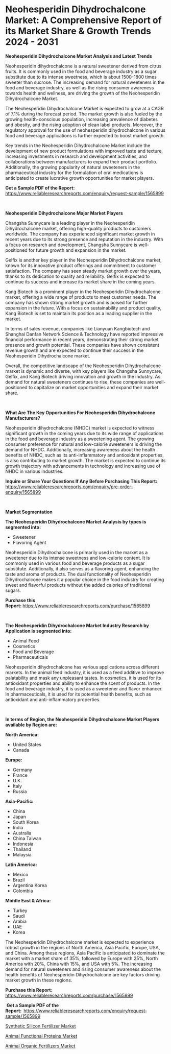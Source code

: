 <p><h1>Neohesperidin Dihydrochalcone Market: A Comprehensive Report of its Market Share & Growth Trends 2024 - 2031</h1></p><p><strong>Neohesperidin Dihydrochalcone Market Analysis and Latest Trends</strong></p>
<p><p>Neohesperidin dihydrochalcone is a natural sweetener derived from citrus fruits. It is commonly used in the food and beverage industry as a sugar substitute due to its intense sweetness, which is about 1500-1800 times sweeter than sucrose. The increasing demand for natural sweeteners in the food and beverage industry, as well as the rising consumer awareness towards health and wellness, are driving the growth of the Neohesperidin Dihydrochalcone Market.</p><p>The Neohesperidin Dihydrochalcone Market is expected to grow at a CAGR of 7.1% during the forecast period. The market growth is also fueled by the growing health-conscious population, increasing prevalence of diabetes and obesity, and the rising adoption of clean label products. Moreover, the regulatory approval for the use of neohesperidin dihydrochalcone in various food and beverage applications is further expected to boost market growth.</p><p>Key trends in the Neohesperidin Dihydrochalcone Market include the development of new product formulations with improved taste and texture, increasing investments in research and development activities, and collaborations between manufacturers to expand their product portfolio. Additionally, the growing popularity of natural sweeteners in the pharmaceutical industry for the formulation of oral medications is anticipated to create lucrative growth opportunities for market players.</p></p>
<p><strong>Get a Sample PDF of the Report:&nbsp;</strong> <a href="https://www.reliableresearchreports.com/enquiry/request-sample/1565899">https://www.reliableresearchreports.com/enquiry/request-sample/1565899</a></p>
<p>&nbsp;</p>
<p><strong>Neohesperidin Dihydrochalcone Major Market Players</strong></p>
<p><p>Changsha Sunnycare is a leading player in the Neohesperidin Dihydrochalcone market, offering high-quality products to customers worldwide. The company has experienced significant market growth in recent years due to its strong presence and reputation in the industry. With a focus on research and development, Changsha Sunnycare is well-positioned for future growth and expansion in the market.</p><p>Gelfix is another key player in the Neohesperidin Dihydrochalcone market, known for its innovative product offerings and commitment to customer satisfaction. The company has seen steady market growth over the years, thanks to its dedication to quality and reliability. Gelfix is expected to continue its success and increase its market share in the coming years.</p><p>Kang Biotech is a prominent player in the Neohesperidin Dihydrochalcone market, offering a wide range of products to meet customer needs. The company has shown strong market growth and is poised for further expansion in the future. With a focus on sustainability and product quality, Kang Biotech is set to maintain its position as a leading supplier in the market.</p><p>In terms of sales revenue, companies like Lianyuan Kangbiotech and Shanghai Danfan Network Science & Technology have reported impressive financial performance in recent years, demonstrating their strong market presence and growth potential. These companies have shown consistent revenue growth and are expected to continue their success in the Neohesperidin Dihydrochalcone market.</p><p>Overall, the competitive landscape of the Neohesperidin Dihydrochalcone market is dynamic and diverse, with key players like Changsha Sunnycare, Gelfix, and Kang Biotech driving innovation and growth in the industry. As demand for natural sweeteners continues to rise, these companies are well-positioned to capitalize on market opportunities and expand their market share.</p></p>
<p>&nbsp;</p>
<p><strong>What Are The Key Opportunities For Neohesperidin Dihydrochalcone Manufacturers?</strong></p>
<p><p>Neohesperidin dihydrochalcone (NHDC) market is expected to witness significant growth in the coming years due to its wide range of applications in the food and beverage industry as a sweetening agent. The growing consumer preference for natural and low-calorie sweeteners is driving the demand for NHDC. Additionally, increasing awareness about the health benefits of NHDC, such as its anti-inflammatory and antioxidant properties, is also contributing to market growth. The market is expected to continue its growth trajectory with advancements in technology and increasing use of NHDC in various industries.</p></p>
<p><strong>Inquire or Share Your Questions If Any Before Purchasing This Report:</strong> <a href="https://www.reliableresearchreports.com/enquiry/pre-order-enquiry/1565899">https://www.reliableresearchreports.com/enquiry/pre-order-enquiry/1565899</a></p>
<p>&nbsp;</p>
<p><strong>Market Segmentation</strong></p>
<p><strong>The Neohesperidin Dihydrochalcone Market Analysis by types is segmented into:</strong></p>
<p><ul><li>Sweetener</li><li>Flavoring Agent</li></ul></p>
<p><p>Neohesperidin Dihydrochalcone is primarily used in the market as a sweetener due to its intense sweetness and low-calorie content. It is commonly used in various food and beverage products as a sugar substitute. Additionally, it also serves as a flavoring agent, enhancing the taste and aroma of products. The dual functionality of Neohesperidin Dihydrochalcone makes it a popular choice in the food industry for creating sweet and flavorful products without the added calories of traditional sugars.</p></p>
<p><strong>Purchase this Report:&nbsp;</strong><a href="https://www.reliableresearchreports.com/purchase/1565899">https://www.reliableresearchreports.com/purchase/1565899</a></p>
<p>&nbsp;</p>
<p><strong>The Neohesperidin Dihydrochalcone Market Industry Research by Application is segmented into:</strong></p>
<p><ul><li>Animal Feed</li><li>Cosmetics</li><li>Food and Beverage</li><li>Pharmaceuticals</li></ul></p>
<p><p>Neohesperidin dihydrochalcone has various applications across different markets. In the animal feed industry, it is used as a feed additive to improve palatability and mask any unpleasant tastes. In cosmetics, it is used for its antioxidant properties and ability to enhance the scent of products. In the food and beverage industry, it is used as a sweetener and flavor enhancer. In pharmaceuticals, it is used for its potential health benefits, such as antioxidant and anti-inflammatory properties.</p></p>
<p>&nbsp;</p>
<p><strong>In terms of Region, the Neohesperidin Dihydrochalcone Market Players available by Region are:</strong></p>
<p>
    <p> <strong> North America: </strong>
        <ul>
            <li>United States</li>
            <li>Canada</li>
        </ul>
        </p> 
    <p> <strong> Europe: </strong>
        <ul>
            <li>Germany</li>
            <li>France</li>
            <li>U.K.</li>
            <li>Italy</li>
            <li>Russia</li>
        </ul>
        </p> 
    <p> <strong> Asia-Pacific: </strong>
        <ul>
            <li>China</li>
            <li>Japan</li>
            <li>South Korea</li>
            <li>India</li>
            <li>Australia</li>
            <li>China Taiwan</li>
            <li>Indonesia</li>
            <li>Thailand</li>
            <li>Malaysia</li>
        </ul>
        </p> 
    <p> <strong> Latin America: </strong>
        <ul>
            <li>Mexico</li>
            <li>Brazil</li>
            <li>Argentina Korea</li>
            <li>Colombia</li>
        </ul>
        </p> 
    <p> <strong> Middle East & Africa: </strong>
        <ul>
            <li>Turkey</li>
            <li>Saudi</li>
            <li>Arabia</li>
            <li>UAE</li>
            <li>Korea</li>
        </ul>
    </p>
    </p>
<p><p>The Neohesperidin Dihydrochalcone market is expected to experience robust growth in the regions of North America, Asia Pacific, Europe, USA, and China. Among these regions, Asia Pacific is anticipated to dominate the market with a market share of 35%, followed by Europe with 25%, North America with 20%, China with 15%, and USA with 5%. The increasing demand for natural sweeteners and rising consumer awareness about the health benefits of Neohesperidin Dihydrochalcone are key factors driving market growth in these regions.</p></p>
<p><strong>Purchase this Report: </strong><a href="https://www.reliableresearchreports.com/purchase/1565899">https://www.reliableresearchreports.com/purchase/1565899</a></p>
<p>&nbsp;<strong>Get a Sample PDF of the Report:&nbsp;&nbsp;</strong><a href="https://www.reliableresearchreports.com/enquiry/request-sample/1565899">https://www.reliableresearchreports.com/enquiry/request-sample/1565899</a></p>
<p><strong></strong></p>
<p><p><a href="https://view.publitas.com/reportprime-1/synthetic-silicon-fertilizer-market-research-report-reveals-the-latest-trends-and-opportunities-of-this-market-for-period-from-2023-2030/">Synthetic Silicon Fertilizer Market</a></p><p><a href="https://view.publitas.com/reportprime-1/animal-functional-proteins-market-size-furnishes-valuable-information-encompassing-market-share-market-trends-and-projections-spanning-from-2023-to-2030/">Animal Functional Proteins Market</a></p><p><a href="https://view.publitas.com/reportprime-1/animal-organic-fertilizers-market-centers-on-aspects-such-as-market-growth-market-share-market-opportunity-and-projected-forecasts-spanning-from-2023-to-2030/">Animal Organic Fertilizers Market</a></p></p>